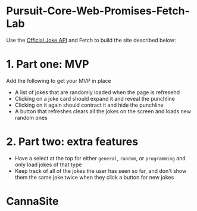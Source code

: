 # Pursuit-Core-Web-Promises-Fetch-Lab

Use the [Official Joke API](https://github.com/15Dkatz/official_joke_api) and Fetch to build the site described below:


# 1. Part one: MVP

Add the following to get your MVP in place

- A list of jokes that are randomly loaded when the page is refresehd
- Clicking on a joke card should expand it and reveal the punchline
- Clicking on it again should contract it and hide the punchline
- A button that refreshes clears all the jokes on the screen and loads new random ones

# 2. Part two: extra features

- Have a select at the top for either `general`, `random`, or `programming` and only load jokes of that type
- Keep track of all of the jokes the user has seen so far, and don't show them the same joke twice when they click a button for new jokes
# CannaSite
